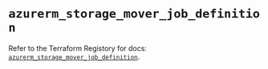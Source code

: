 # `azurerm_storage_mover_job_definition`

Refer to the Terraform Registory for docs: [`azurerm_storage_mover_job_definition`](https://registry.terraform.io/providers/hashicorp/azurerm/3.56.0/docs/resources/storage_mover_job_definition).
